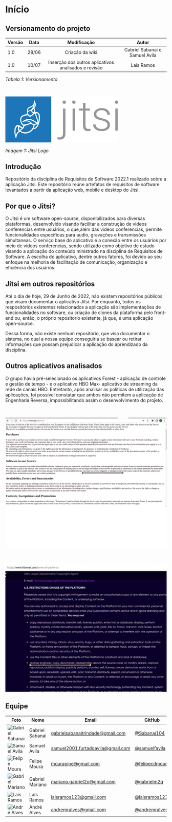 # Início

## Versionamento do projeto

| Versão | Data  |   Modificação   |             Autor              |
| ------ | ----- | :-------------: | :----------------------------: |
| 1.0    | 28/06 | Criação da wiki | Gabriel Sabanai e Samuel Avila |
 1.0    | 10/07 | Inserção dos outros aplicativos analisados e revisão| Laís Ramos |

_Tabela 1: Versionamento_

<br>

![Jitsi](./assets/Jitsi.png)

*Imagem 1: Jitsi Logo*

## Introdução

Repositório da disciplina de Requisitos de Software 2022.1 realizado sobre a aplicação Jitsi. Este repositório reúne artefatos de requisitos de software levantados a partir da aplicação web, mobile e desktop do Jitsi.

## Por que o Jitsi?

O Jitsi é um software open-source, disponibilizados para diversas plataformas, desenvolvido visando facilitar a construção de videos conferencias entre usuários, o que,além das videos conferencias, permite funcionalidades especificas para audio, gravações e transmissões simultaneas. O serviço base do aplicativo é a conexão entre os usuários por meio de videos conferencias, sendo utilizado como objetivo de estudo visando a aplicação do conteúdo ministrado na disciplina de Requisitos de Software. A escolha do aplicativo, dentre outros fatores, foi devido ao seu enfoque na melhoria de facilitação de comunicação, organização e eficiência dos usuários.

## Jitsi em outros repositórios

Até o dia de hoje, 29 de Junho de 2022, não existem repositórios públicos que visam documentar o aplicativo Jitsi. Por enquanto, todos os respositórios existentes relacionados a aplicação são implementações de funcionalidades no software, ou criação de clones da plataforma pelo front-end ou, então, o próprio repositorio existente, já que, é uma aplicação open-source.

Dessa forma, não existe nenhum repositório, que visa documentar o sistema, no qual a nossa equipe conseguiria se basear ou retirar informações que possam prejudicar a aplicação do aprendizado da disciplina.

## Outros aplicativos analisados
O grupo havia pré-selecionado  os aplicativos Forest - aplicação de controle e gestão de tempo - e o aplicativo HBO Max- aplicativo de streaming da rede de canais HBO. Entretanto, após analisar as políticas de utilização das aplicações, foi possível constatar que ambos não permitem a aplicação de Engenharia Reversa, impossibilitando assim o desenvolvimento do projeto.

<br>

![policyForest](./assets/policyForest.png)

<br>

![policyHBOMax](./assets/policyHBOMax.png)

## Equipe

| Foto                                                                     | Nome            | Email                             | GitHub                                             |
| ------------------------------------------------------------------------ | --------------- | --------------------------------- | -------------------------------------------------- |
| ![Gabriel Sabanai](https://avatars.githubusercontent.com/u/51263792?v=4) | Gabriel Sabanai | gabrielsabanaitrindade@gmail.com  | [@Sabanai104](https://github.com/Sabanai104)       |
| ![Samuel Avila](https://avatars.githubusercontent.com/u/53478066?v=4)    | Samuel Avila    | samuel2001.furtadoavila@gmail.com | [@samuelfavila](https://github.com/samuelfavila)   |
| ![Felipe Moura](https://avatars.githubusercontent.com/u/62444107?v=4)  | Felipe Moura  | mourapipe@gmail.com          | [@felipecdmoura](https://github.com/felipecdmoura) |
| ![Gabriel Mariano](https://avatars.githubusercontent.com/u/72149063?v=4) | Gabriel Mariano | mariano.gabriel2q@gmail.com  | [@gabrielm2q](https://github.com/gabrielm2q)       |
| ![Laís Ramos](https://avatars.githubusercontent.com/u/38669960?v=4)      | Laís Ramos      | laisramos123@gmail.com       | [@laisramos123](https://github.com/laisramos123)   |
| ![André Alves](https://avatars.githubusercontent.com/u/71379045?v=4)     | André Alves     | andremralves@gmail.com             | [@andremralves](https://github.com/andremralves)   |

